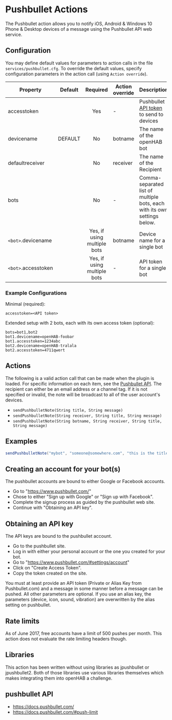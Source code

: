 # Pushbullet Actions

The Pushbullet action allows you to notify iOS, Android & Windows 10 Phone & Desktop devices of a message using the Pushbullet API web service.

## Configuration

You may define default values for parameters to action calls in the file `services/pushbullet.cfg`.
To override the default values, specify configuration parameters in the action call (using `Action override`).

| Property            | Default | Required                        | Action override       | Description                                                                                                   |
|---------------------|---------|:-------------------------------:|-----------------------|---------------------------------------------------------------------------------------------------------------|
| accesstoken         |         | Yes                             | -                     | Pushbullet [API token](https://www.pushbullet.com/#settings) to send to devices       |
| devicename          | DEFAULT | No                              |  botname              | The name of the openHAB bot                                                                                   |
| defaultreceiver     |         | No                              | receiver              | The name of the Recipient                                                                                     |
| bots                |         | No                              | -                     | Comma-separated list of multiple bots, each with its own settings below.                                    |
| `<bot>`.devicename  |         | Yes, if using multiple bots     | botname               | Device name for a single bot                                                                                 |
| `<bot>`.accesstoken |         | Yes, if using multiple bots     | -                                       | API token for a single bot                                                                 |

### Example Configurations
Minimal (required):

```
accesstoken=<API token>
```

Extended setup with 2 bots, each with its own access token (optional):

```
bots=bot1,bot2
bot1.devicename=openHAB-foobar
bot1.accesstoken=1234abc
bot2.devicename=openHAB-tralala
bot2.accesstoken=4711qwert
```

## Actions

The following is a valid action call that can be made when the plugin is loaded.
For specific information on each item, see the [Pushbullet API](https://docs.pushbullet.com/).
The recipient can either be an email address or a channel tag.
If it is not specified or invalid, the note will be broadcast to all of the user account's devices.

- `sendPushbulletNote(String title, String message)`
- `sendPushbulletNote(String receiver, String title, String message)`
- `sendPushbulletNote(String botname, String receiver, String title, String message)`

## Examples

```java
sendPushbulletNote("mybot", "someone@somewhere.com", "this is the title", "And this is the body of the message")
```

## Creating an account for your bot(s)

The pushbullet accounts are bound to either Google or Facebook accounts.

- Go to "<https://www.pushbullet.com/>"
- Chose to either "Sign up with Google" or "Sign up with Facebook".
- Complete the signup process as guided by the pushbullet web site.
- Continue with "Obtaining an API key".

## Obtaining an API key

The API keys are bound to the pushbullet account.

- Go to the pushbullet site.
- Log in with either your personal account or the one you created for your bot.
- Go to "<https://www.pushbullet.com/#settings/account>"
- Click on "Create Access Token".
- Copy the token created on the site.

You must at least provide an API token (Private or Alias Key from Pushbullet.com) and a message in some manner before a message can be pushed.
All other parameters are optional.
If you use an alias key, the parameters (device, icon, sound, vibration) are overwritten by the alias setting on pushbullet.

## Rate limits

As of June 2017, free accounts have a limit of 500 pushes per month.
This action does not evaluate the rate limiting headers though.

## Libraries

This action has been written without using libraries as jpushbullet or jpushbullet2.
Both of those libraries use various libraries themselves which makes integrating them into openHAB a challenge.

## pushbullet API

- <https://docs.pushbullet.com/>
- <https://docs.pushbullet.com/#push-limit>
